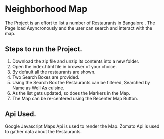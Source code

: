 # Neighborhood Map
The Project is an effort to list a number of Restaurants in Bangalore . The Page load Asyncronously and the user can search and interact with the map.


## Steps to run the Project.
1. Download the zip file and unzip its contents into a new folder.
2. Open the index.html file in browser of your choice.
3. By default all the restaurants are shown.
4. Two Search Boxes are provided.
5. Using the Search Box the Restaurants can be filtered, Searched by Name as Well As cuisine.
6. As the list gets updated, so does the Markers in the Map.
7. The Map can be re-centered using the Recenter Map Button.


## Api Used.
Google Javascript Maps Api is used to render the Map.
Zomato Api is used to gather data about the Restaurants.
